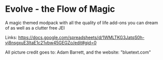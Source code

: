 # Evolve - the Flow of Magic
A magic themed modpack with all the quality of life add-ons you can dream of as well as a clutter free JEI

Links:
https://docs.google.com/spreadsheets/d/1WMLTKG3JatqS0h-vj8nsgxuE3ltaE1c21vbw45GEGZo/edit#gid=0


All picture credit goes to: Adam Barrett, and the website: "bluetext.com"
